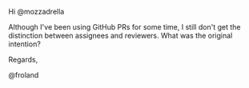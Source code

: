 Hi @mozzadrella

Although I've been using GitHub PRs for some time, I still don't get the distinction between assignees and reviewers.
What was the original intention?

Regards,

@froland
